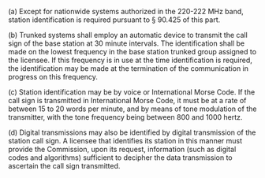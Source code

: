 (a) Except for nationwide systems authorized in the 220-222 MHz band, station identification is required pursuant to § 90.425 of this part.

(b) Trunked systems shall employ an automatic device to transmit the call sign of the base station at 30 minute intervals. The identification shall be made on the lowest frequency in the base station trunked group assigned to the licensee. If this frequency is in use at the time identification is required, the identification may be made at the termination of the communication in progress on this frequency.

(c) Station identification may be by voice or International Morse Code. If the call sign is transmitted in International Morse Code, it must be at a rate of between 15 to 20 words per minute, and by means of tone modulation of the transmitter, with the tone frequency being between 800 and 1000 hertz.

(d) Digital transmissions may also be identified by digital transmission of the station call sign. A licensee that identifies its station in this manner must provide the Commission, upon its request, information (such as digital codes and algorithms) sufficient to decipher the data transmission to ascertain the call sign transmitted.

